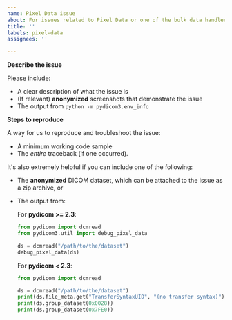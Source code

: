 ```yaml
---
name: Pixel Data issue
about: For issues related to Pixel Data or one of the bulk data handlers
title: ''
labels: pixel-data
assignees: ''

---
```


<!--
If your issue is that the pixel data "looks green/teal", or has strange colors, you probably need to apply a YCbCr to RGB color space conversion using `pydicom3.pixel_data_handlers.convert_color_space()`.

See also: https://github.com/pydicom/pydicom/discussions/1577
-->

**Describe the issue**

Please include:
* A clear description of what the issue is
* (If relevant) **anonymized** screenshots that demonstrate the issue
* The output from `python -m pydicom3.env_info`


**Steps to reproduce**

A way for us to reproduce and troubleshoot the issue:
* A minimum working code sample
* The *entire* traceback (if one occurred).

It's also extremely helpful if you can include one of the following:
* The **anonymized** DICOM dataset, which can be attached to the issue as a zip archive, or
* The output from:

  For **pydicom >= 2.3**:
  ```python
  from pydicom import dcmread
  from pydicom3.util import debug_pixel_data

  ds = dcmread("/path/to/the/dataset")
  debug_pixel_data(ds)
  ```

  For **pydicom < 2.3**:
  ```python
  from pydicom import dcmread

  ds = dcmread("/path/to/the/dataset")
  print(ds.file_meta.get("TransferSyntaxUID", "(no transfer syntax)"))
  print(ds.group_dataset(0x0028))
  print(ds.group_dataset(0x7FE0))
  ```
